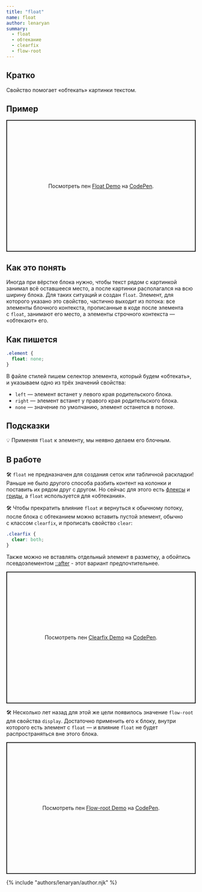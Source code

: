 ```yaml
---
title: "float"
name: float
author: lenaryan
summary:
  - float
  - обтекание
  - clearfix
  - flow-root
---
```


## Кратко

Свойство помогает «обтекать» картинки текстом.

## Пример

<p class="codepen" data-height="350" data-theme-id="light" data-default-tab="result" data-user="lenaryan" data-slug-hash="PobvRGz" style="height: 350px; box-sizing: border-box; display: flex; align-items: center; justify-content: center; border: 2px solid; margin: 1em 0; padding: 1em;" data-pen-title="Float Demo">
  <span>Посмотреть пен <a href="https://codepen.io/lenaryan/pen/PobvRGz">
  Float Demo</a> на <a href="https://codepen.io">CodePen</a>.</span>
</p>
<script async src="https://cpwebassets.codepen.io/assets/embed/ei.js"></script>

## Как это понять

Иногда при вёрстке блока нужно, чтобы текст рядом с картинкой занимал всё оставшееся место, а после картинки располагался на всю ширину блока. Для таких ситуаций и создан `float`. Элемент, для которого указано это свойство, частично выходит из потока: все элементы блочного контекста, прописанные в коде после элемента с `float`, занимают его место, а элементы строчного контекста — «обтекают» его.

## Как пишется

```css
.element {
  float: none;
}
```

В файле стилей пишем селектор элемента, который будем «обтекать», и указываем одно из трёх значений свойства:

- `left` — элемент встанет у левого края родительского блока.
- `right` — элемент встанет у правого края родительского блока.
- `none` — значение по умолчанию, элемент останется в потоке.

## Подсказки

💡 Применяя `float` к элементу, мы неявно делаем его блочным.

## В работе

🛠 `float` не предназначен для создания сеток или табличной раскладки! Раньше не было другого способа разбить контент на колонки и поставить их рядом друг с другом. Но сейчас для этого есть [флексы](https://y-doka.site/css/long/flexbox-guide/) и [гриды](https://y-doka.site/css/long/grid-guide/), а `float` используется для «обтекания».

🛠 Чтобы прекратить влияние `float` и вернуться к обычному потоку, после блока с обтеканием можно вставить пустой элемент, обычно с классом `clearfix`, и прописать свойство `clear`:

```css
.clearfix {
  clear: both;
}
```

Также можно не вставлять отдельный элемент в разметку, а обойтись псевдоэлементом [::after](https://y-doka.site/css/doka/after/) - этот вариант предпочтительнее.

<p class="codepen" data-height="350" data-theme-id="light" data-default-tab="result" data-user="lenaryan" data-slug-hash="JjEyxra" style="height: 350px; box-sizing: border-box; display: flex; align-items: center; justify-content: center; border: 2px solid; margin: 1em 0; padding: 1em;" data-pen-title="Clearfix Demo">
  <span>Посмотреть пен <a href="https://codepen.io/lenaryan/pen/JjEyxra">
  Clearfix Demo</a> на <a href="https://codepen.io">CodePen</a>.</span>
</p>
<script async src="https://cpwebassets.codepen.io/assets/embed/ei.js"></script>

🛠 Несколько лет назад для этой же цели появилось значение `flow-root` для свойства `display`. Достаточно применить его к блоку, внутри которого есть элемент с `float` — и влияние `float` не будет распространяться вне этого блока.

<p class="codepen" data-height="350" data-theme-id="light" data-default-tab="result" data-user="lenaryan" data-slug-hash="JjEyxpm" style="height: 350px; box-sizing: border-box; display: flex; align-items: center; justify-content: center; border: 2px solid; margin: 1em 0; padding: 1em;" data-pen-title="Flow-root Demo">
  <span>Посмотреть пен <a href="https://codepen.io/lenaryan/pen/JjEyxpm">
  Flow-root Demo</a> на <a href="https://codepen.io">CodePen</a>.</span>
</p>
<script async src="https://cpwebassets.codepen.io/assets/embed/ei.js"></script>

{% include "authors/lenaryan/author.njk" %}
